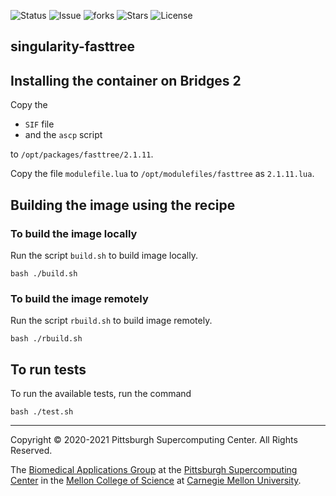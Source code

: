 ![Status](https://github.com/pscedu/singularity-fasttree/actions/workflows/main.yml/badge.svg)
![Issue](https://img.shields.io/github/issues/pscedu/singularity-fasttree)
![forks](https://img.shields.io/github/forks/pscedu/singularity-fasttree)
![Stars](https://img.shields.io/github/stars/pscedu/singularity-fasttree)
![License](https://img.shields.io/github/license/pscedu/singularity-fasttree)

## singularity-fasttree
## Installing the container on Bridges 2
Copy the

* `SIF` file
* and the `ascp` script

to `/opt/packages/fasttree/2.1.11`.

Copy the file `modulefile.lua` to `/opt/modulefiles/fasttree` as `2.1.11.lua`.

## Building the image using the recipe
### To build the image locally
Run the script `build.sh` to build image locally.
```
bash ./build.sh
```

### To build the image remotely
Run the script `rbuild.sh` to build image remotely.

```
bash ./rbuild.sh
```

## To run tests
To run the available tests, run the command

```
bash ./test.sh
```

---
Copyright © 2020-2021 Pittsburgh Supercomputing Center. All Rights Reserved.

The [Biomedical Applications Group](https://www.psc.edu/biomedical-applications/) at the [Pittsburgh Supercomputing
Center](http://www.psc.edu) in the [Mellon College of Science](https://www.cmu.edu/mcs/) at [Carnegie Mellon University](http://www.cmu.edu).
